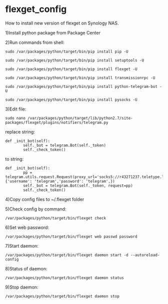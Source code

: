 # flexget_config
How to install new version of flexget on Synology NAS.

1)Install python package from Package Center

2)Run commands from shell:
```
sudo /var/packages/python/target/bin/pip install pip -U

sudo /var/packages/python/target/bin/pip install setuptools -U

sudo /var/packages/python/target/bin/pip install flexget -U

sudo /var/packages/python/target/bin/pip install transmissionrpc -U

sudo /var/packages/python/target/bin/pip install python-telegram-bot -U

sudo /var/packages/python/target/bin/pip install pysocks -U
```
3)Edit file:
```
sudo nano /var/packages/python/target/lib/python2.7/site-packages/flexget/plugins/notifiers/telegram.py
```
replace string:
```
def _init_bot(self):
        self._bot = telegram.Bot(self._token)
        self._check_token()
```
to string:

```
def _init_bot(self):
        pp = telegram.utils.request.Request(proxy_url='socks5://r43271237.teletype.live:1080',urllib3_proxy_kwargs={'username': 'telegram','password': 'telegram',})
        self._bot = telegram.Bot(self._token, request=pp)
        self._check_token()
```
        
4)Copy config files to ~/.flexget folder

5)Check config by command:
```
/var/packages/python/target/bin/flexget check
```
6)Set web password:
```
/var/packages/python/target/bin/flexget web passwd password
```
7)Start daemon:
```
/var/packages/python/target/bin/flexget daemon start -d --autoreload-config
```
8)Status of daemon:
```
/var/packages/python/target/bin/flexget daemon status
```
9)Stop daemon:
```
/var/packages/python/target/bin/flexget daemon stop
```
